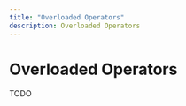 ```yaml
---
title: "Overloaded Operators"
description: Overloaded Operators
---
```


# Overloaded Operators
TODO